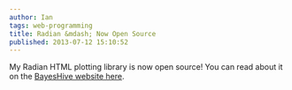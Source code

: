 ```yaml
---
author: Ian
tags: web-programming
title: Radian &mdash; Now Open Source
published: 2013-07-12 15:10:52
---
```


My Radian HTML plotting library is now open source!  You can read
about it on the
[BayesHive website here](http://bayeshive.com/blog/5/radian--free-declarative-plotting-for-the-web).
